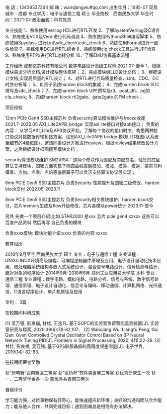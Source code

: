 电    话：13438337364
邮    箱：wanqiangwu#qq.com
出生年月：1995-07
现居城市：成都
专业学历：电子与通信工程 硕士
毕业院校：西南民族大学
毕业时间：2021-07
政治面貌：中共党员

专业技能
1、熟练使用Verilog HDL进行RTL开发
2、了解SystemVerilog及C语言
3、熟练使用VCS及Verdi进行代码调测
4、熟练使用Python\Shell编写脚本
5、熟练使用Spyglass 进行Lint\sdc_check\cdc_check
6、熟练使用Formal进行一致性检查
7、熟练使用DC进行RTL综合
8、熟练使用clp check工具进行UPF检查
9、熟练使用PTPx进行RTL功耗分析
10、了解EMU仿真基本流程

工作经历
成都忆芯科技有限公司		数字电路设计高级工程师					2021.07-至今
1、根据模块需求分析文档,设计模块整体框架；
2、完成模块级LLD设计文档；
3、根据设计文档,实现高质量的RTL设计；
4、对RTL进行代码质量检查，Lint、CDC、DC时序分析等；
5、负责子系统harden block的集成；
6、完成harden blcok SDC撰写及sdc_check；
7、完成harden block UPF撰写及rtl、post_dft、pg的clp_check;
8、完成harden block rtl2gate、gate2gate 的FM check；

项目经验

12nm PCIe Gen4 SSD主控芯片     负责security算法模块维护与freeze收尾				                                                                                      2021.7-2022.05
AXI_Lite2APB_bridge: 实现axi lite接口对接apb接口；
负责的内容：
从学习AXI_Lite及APB协议开始，了解每个协议的接口时序，构思两种接口协议对接数据传输桥接方案，绘制AXI_Lite2APB bridge 模块LLD框图(从系统至细节的4级框图)，邀请同事设计方案进行review，根据review结果修改设计方案，之后根据设计框图撰写模块文档；

security算法模块维护
SM2\RSA：这两个模块作为国密及商密签名、验签的底层算法支持模块，国密方面实现了椭圆曲线底层模加、模减、模乘、模逆、蒙哥马利模乘、点加、点乘、点倍等底层算子可以灵活支持算法协议层实现；


8nm PCIE Gen5 SSD主控芯片	负责Security 性能提升及国密二级修改，harden block交付                                                                                 2022.05-2023.11


8nm PCIE Gen5 SSD主控芯片       负责Security相关模块维护，harden block交付，芯片memory生成及flow升级修改，芯片各模块power统计		2023.11-至今 



另外 先做一个项目介绍:比如 STAR2000 是xxx 芯片 pcie gen4 xzxxx 这些可以百度产品资料
然后再写 自己负责的模块

负责xxxx模块:
模块功能介绍:xxxx
负责的内容:xxxxx


教育经历

2018年9月至今					西南民族大学				硕士
专业：电子与通信工程
专业课程：UNIX\LINUX环境高级编程、可编程逻辑器件原理及应用、电子设计自动化技术应用、微处理器系统结构与嵌入式系统设计、混合信号电路设计、信号检测与估计、面对对象的程序设计
2014年9月-2018年6月		郑州工业应用技术学院		本科
专业：通信工程
专业课程：数字电路、模拟电路、电路分析、信号与系统、数字信号处理、通信原理、电子设计自动化、信息论与编码、移动通信、计算机网络、光纤通信、C语言程序设计、单片机原理及应用


专利：
3篇


在校期间科研成果

[1] 吴万强, 彭良福, 甘桂, 王逸凡. 基于SOPC的实验室负荷智能监测装置[J]. 实验室研究与探索, 2020,39(6):78-82,107．
[2] Wanqiang Wu, Liangfu Peng, Gui Gan. Oven Controlled Crystal Oscillator Control Based on BP Neural Network Tuning PID[J]. Frontiers in Signal Processing, 2020, 4(1):22-29.
[3] 甘桂, 彭良福, 吴万强. 基于GPS驯服晶振的高精度频差测量[J]. 电子世界, 2019(14): 82-83.

在校期间荣誉奖励

获“研电赛”西南赛区二等奖
获“蓝桥杯”软件类省赛三等奖
获优秀研究生一次
获一、二等奖学金各一次
获优秀共青团员两次


自我评价

学习能力强，对新事物保有好奇心，能快速适应新环境；良好的沟通和团队合作能力；能与他人合作，共同完成目标；遇到困难总是相信有办法解决。